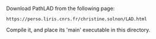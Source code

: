 Download PathLAD from the following page:

    https://perso.liris.cnrs.fr/christine.solnon/LAD.html

Compile it, and place its 'main' executable in this directory.

